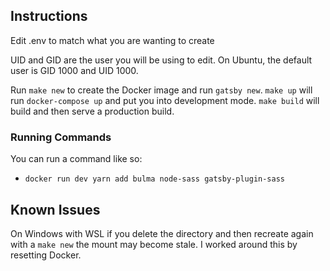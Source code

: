## Instructions
Edit .env to match what you are wanting to create

UID and GID are the user you will be using to edit. On Ubuntu, the default user is GID 1000 and UID 1000.

Run `make new` to create the Docker image and run `gatsby new`. `make up` will run `docker-compose up` and put you into development mode. `make build` will build and then serve a production build.

### Running Commands
You can run a command like so:
* `docker run dev yarn add bulma node-sass gatsby-plugin-sass`

## Known Issues
On Windows with WSL if you delete the directory and then recreate again with a `make new` the mount may become stale. I worked around this by resetting Docker.
